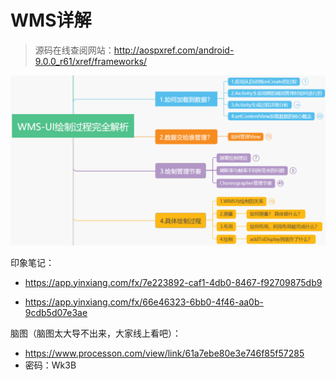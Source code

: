 # WMS详解

> 源码在线查阅网站：http://aospxref.com/android-9.0.0_r61/xref/frameworks/

<img src="012_WMS详解.assets/image-20220606163429021.png" alt="image-20220606163429021" style="zoom:50%;" />

印象笔记：

- https://app.yinxiang.com/fx/7e223892-caf1-4db0-8467-f92709875db9

- https://app.yinxiang.com/fx/66e46323-6bb0-4f46-aa0b-9cdb5d07e3ae

脑图（脑图太大导不出来，大家线上看吧）：

- https://www.processon.com/view/link/61a7ebe80e3e746f85f57285
- 密码：Wk3B